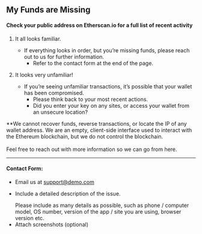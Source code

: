 ## My Funds are Missing

#### Check your public address on Etherscan.io for a full list of recent activity

1. It all looks familiar.

   - If everything looks in order, but you’re missing funds, please reach out to us for further information. 
     - Refer to the contact form at the end of the page.

2. It looks very unfamiliar!

   - If you’re seeing unfamiliar transactions, it’s possible that your wallet has been compromised. 
     - Please think back to your most recent actions. 
     - Did you enter your key on any sites, or access your wallet from an unsecure location?

<note>
**We cannot recover funds, reverse transactions, or locate the IP of any wallet address. We are an empty, client-side interface used to interact with the Ethereum blockchain, but we do not control the blockchain.
<br>
<br>
Feel free to reach out with more information so we can go from here.
</note>

* * *

#### Contact Form:

- Email us at support@demo.com
- <p>Include a detailed description of the issue.</p>
  <note>Please include as many details as possible, such as phone / computer model, OS number, version of the app / site you are using, browser version etc.</note>
- Attach screenshots (optional)
